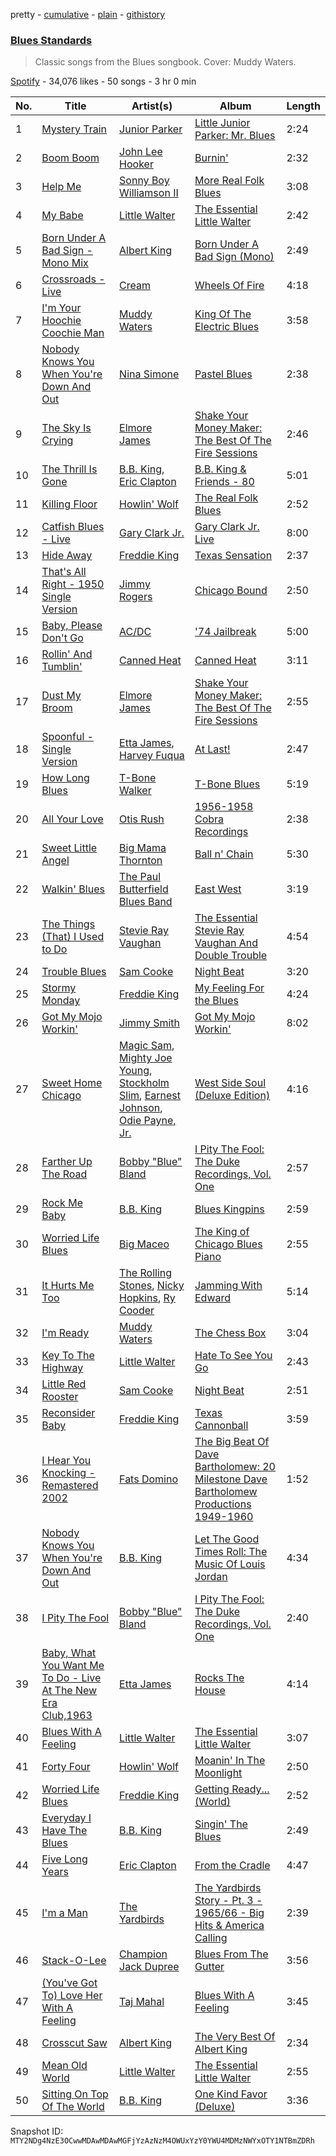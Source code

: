 pretty - [cumulative](/playlists/cumulative/37i9dQZF1DXcu3QLJudo4X.md) - [plain](/playlists/plain/37i9dQZF1DXcu3QLJudo4X) - [githistory](https://github.githistory.xyz/mackorone/spotify-playlist-archive/blob/main/playlists/plain/37i9dQZF1DXcu3QLJudo4X)

### [Blues Standards](https://open.spotify.com/playlist/37i9dQZF1DXcu3QLJudo4X)

> Classic songs from the Blues songbook\. Cover: Muddy Waters.

[Spotify](https://open.spotify.com/user/spotify) - 34,076 likes - 50 songs - 3 hr 0 min

| No. | Title | Artist(s) | Album | Length |
|---|---|---|---|---|
| 1 | [Mystery Train](https://open.spotify.com/track/2ai9vtLxBecBwYcBRGJXwo) | [Junior Parker](https://open.spotify.com/artist/6XYy5PbBFvsABSY2ZS6R8u) | [Little Junior Parker: Mr\. Blues](https://open.spotify.com/album/6dL0V0efzoNS1UtNrwxWaD) | 2:24 |
| 2 | [Boom Boom](https://open.spotify.com/track/2Mr1bGI2E10K7Mt1UJZ6Mw) | [John Lee Hooker](https://open.spotify.com/artist/1yNOfXGQNGjAynk77wv85x) | [Burnin'](https://open.spotify.com/album/3H0HdocoAAEEfiDfcRZauz) | 2:32 |
| 3 | [Help Me](https://open.spotify.com/track/5bC6ONDsL88snGN6QasjZH) | [Sonny Boy Williamson II](https://open.spotify.com/artist/69VgCcXFV59QuQWEXSTxfK) | [More Real Folk Blues](https://open.spotify.com/album/5KTyzShPViB2hPWgzkCunV) | 3:08 |
| 4 | [My Babe](https://open.spotify.com/track/4KMXlzvtC8xjLseDqDjpeU) | [Little Walter](https://open.spotify.com/artist/22JuR9OeENcP54XN5TlNWS) | [The Essential Little Walter](https://open.spotify.com/album/2Y2oBBKe7dnNGJrf6HAGBc) | 2:42 |
| 5 | [Born Under A Bad Sign \- Mono Mix](https://open.spotify.com/track/3ocm1Cf1Dk1ODrdBdybh82) | [Albert King](https://open.spotify.com/artist/5aygfDCEaX5KTZOxSCpT9o) | [Born Under A Bad Sign \(Mono\)](https://open.spotify.com/album/0Ez9S8Dhzr1fa6ZCkcIJiR) | 2:49 |
| 6 | [Crossroads \- Live](https://open.spotify.com/track/6PUabSMXmPnZna361Wwmf7) | [Cream](https://open.spotify.com/artist/74oJ4qxwOZvX6oSsu1DGnw) | [Wheels Of Fire](https://open.spotify.com/album/0zrtTZC7yY2TOEhnbJzSb9) | 4:18 |
| 7 | [I'm Your Hoochie Coochie Man](https://open.spotify.com/track/3KSchPNSklO5McIqRH3qYX) | [Muddy Waters](https://open.spotify.com/artist/4y6J8jwRAwO4dssiSmN91R) | [King Of The Electric Blues](https://open.spotify.com/album/4fOVcN7X7vQ8L41is621uJ) | 3:58 |
| 8 | [Nobody Knows You When You're Down And Out](https://open.spotify.com/track/5yMRZqh2HCo5NFbLNt6sD1) | [Nina Simone](https://open.spotify.com/artist/7G1GBhoKtEPnP86X2PvEYO) | [Pastel Blues](https://open.spotify.com/album/31pd81sWDaK2pP3ok5892z) | 2:38 |
| 9 | [The Sky Is Crying](https://open.spotify.com/track/1cRTAPP2FG9h2WiYMOIVIK) | [Elmore James](https://open.spotify.com/artist/0q9kpdDkEA3H17gcRMjgVS) | [Shake Your Money Maker: The Best Of The Fire Sessions](https://open.spotify.com/album/5f4i4c03PdC3yHI63Ccauu) | 2:46 |
| 10 | [The Thrill Is Gone](https://open.spotify.com/track/4kyKnNbxFe86MMeV4xpDL8) | [B.B\. King](https://open.spotify.com/artist/5xLSa7l4IV1gsQfhAMvl0U), [Eric Clapton](https://open.spotify.com/artist/6PAt558ZEZl0DmdXlnjMgD) | [B.B\. King & Friends \- 80](https://open.spotify.com/album/5xQz73Q2PPi3xeoLrg1uce) | 5:01 |
| 11 | [Killing Floor](https://open.spotify.com/track/1a8vVeidOsauNu6rQmHBRS) | [Howlin' Wolf](https://open.spotify.com/artist/0Wxy5Qka8BN9crcFkiAxSR) | [The Real Folk Blues](https://open.spotify.com/album/02H7GlBPL5ur7WBXHna8W0) | 2:52 |
| 12 | [Catfish Blues \- Live](https://open.spotify.com/track/2CU9pGd7lq4fSHiFwjs842) | [Gary Clark Jr.](https://open.spotify.com/artist/01aC2ikO4Xgb2LUpf9JfKp) | [Gary Clark Jr\. Live](https://open.spotify.com/album/4jLUg6wWnd0vB4CcPSPS6Q) | 8:00 |
| 13 | [Hide Away](https://open.spotify.com/track/2bV2rAslNR4CjjG8CuEQhZ) | [Freddie King](https://open.spotify.com/artist/5dCuFngSPyOOnTAvrC7v2s) | [Texas Sensation](https://open.spotify.com/album/4umKoGiZh0ddpdQZHqTPVA) | 2:37 |
| 14 | [That's All Right \- 1950 Single Version](https://open.spotify.com/track/5Mpt8MfB3OUJIERUnjOGum) | [Jimmy Rogers](https://open.spotify.com/artist/20k4RFKXyboeDSz9bjumx0) | [Chicago Bound](https://open.spotify.com/album/2FDltONvqb5rhPjNSWMupo) | 2:50 |
| 15 | [Baby, Please Don't Go](https://open.spotify.com/track/1jyznfH2Lp3TrIHx5cFQwv) | [AC/DC](https://open.spotify.com/artist/711MCceyCBcFnzjGY4Q7Un) | ['74 Jailbreak](https://open.spotify.com/album/7kkopGL8qBX9KNQu88tH2y) | 5:00 |
| 16 | [Rollin' And Tumblin'](https://open.spotify.com/track/2Ihc193y6t3DNixXjQWTZD) | [Canned Heat](https://open.spotify.com/artist/27a0GiCba9K9lnkKidroFU) | [Canned Heat](https://open.spotify.com/album/1IW70uqFMjoCwHjHQLcid8) | 3:11 |
| 17 | [Dust My Broom](https://open.spotify.com/track/0fM0mFxHP1R4KPX1PB8tWU) | [Elmore James](https://open.spotify.com/artist/0q9kpdDkEA3H17gcRMjgVS) | [Shake Your Money Maker: The Best Of The Fire Sessions](https://open.spotify.com/album/5f4i4c03PdC3yHI63Ccauu) | 2:55 |
| 18 | [Spoonful \- Single Version](https://open.spotify.com/track/1swNbKiUEwgTM6jnkx5rkm) | [Etta James](https://open.spotify.com/artist/0iOVhN3tnSvgDbcg25JoJb), [Harvey Fuqua](https://open.spotify.com/artist/0F577kU2Hk9gr4mAzK60tZ) | [At Last!](https://open.spotify.com/album/7rd4PorIOPjPTy7qdUeeCt) | 2:47 |
| 19 | [How Long Blues](https://open.spotify.com/track/1qHFxjvmKpmwZUcXckLkYc) | [T\-Bone Walker](https://open.spotify.com/artist/6nPKmEbQmR8jGZEm7ArOFX) | [T\-Bone Blues](https://open.spotify.com/album/1YPBXkcPa4KYio6Ziyp7d3) | 5:19 |
| 20 | [All Your Love](https://open.spotify.com/track/3dTKNQxas5m4cuunpHiVpi) | [Otis Rush](https://open.spotify.com/artist/1h0hOL3bVcYlg4xcSjU7fP) | [1956\-1958 Cobra Recordings](https://open.spotify.com/album/2qmdzBnhgSKueas63F83g7) | 2:38 |
| 21 | [Sweet Little Angel](https://open.spotify.com/track/0pgpmYkOwFnNLsyyIETixm) | [Big Mama Thornton](https://open.spotify.com/artist/6bR0cgMtkCVpm0I5yrDNzO) | [Ball n' Chain](https://open.spotify.com/album/6U60FpmscwzTJjc9gmZcKl) | 5:30 |
| 22 | [Walkin' Blues](https://open.spotify.com/track/0aBF6Zob3o2GthzPTuVplz) | [The Paul Butterfield Blues Band](https://open.spotify.com/artist/6kz7WuPaUa4QVreP27I33i) | [East West](https://open.spotify.com/album/7dhvHytrXT38CEy21dNam3) | 3:19 |
| 23 | [The Things \(That\) I Used to Do](https://open.spotify.com/track/4YAtqSH9gdzlNhVMUVmZMy) | [Stevie Ray Vaughan](https://open.spotify.com/artist/5fsDcuclIe8ZiBD5P787K1) | [The Essential Stevie Ray Vaughan And Double Trouble](https://open.spotify.com/album/4dShhtGUjPunYS95jHOm3r) | 4:54 |
| 24 | [Trouble Blues](https://open.spotify.com/track/7a6dNBkRHict66PWnCqbqT) | [Sam Cooke](https://open.spotify.com/artist/6hnWRPzGGKiapVX1UCdEAC) | [Night Beat](https://open.spotify.com/album/4FsWNGbkeZtMD1BWXhIvRk) | 3:20 |
| 25 | [Stormy Monday](https://open.spotify.com/track/1lK8K3i4ooFEcCoCNHAmvl) | [Freddie King](https://open.spotify.com/artist/5dCuFngSPyOOnTAvrC7v2s) | [My Feeling For the Blues](https://open.spotify.com/album/1Usun6ssY8Yq6GqRKWsSFz) | 4:24 |
| 26 | [Got My Mojo Workin'](https://open.spotify.com/track/7i8YfqTfMuGrADrOQTigrb) | [Jimmy Smith](https://open.spotify.com/artist/5GXruybcLmXPjR9rKKFyS6) | [Got My Mojo Workin'](https://open.spotify.com/album/7M0FL4rB8lWBzMQXzyhuiO) | 8:02 |
| 27 | [Sweet Home Chicago](https://open.spotify.com/track/31NrEjRvAP4ot9Mj3DWIqa) | [Magic Sam](https://open.spotify.com/artist/0XErJwG6aCEj7NpKsEZrrO), [Mighty Joe Young](https://open.spotify.com/artist/3s5c2rjSE7v4KbMsGb5qaL), [Stockholm Slim](https://open.spotify.com/artist/0WKpnBdTIx21ZsPd8zuynC), [Earnest Johnson](https://open.spotify.com/artist/1zkJyhY4Yx9tiouTnGrs2I), [Odie Payne, Jr.](https://open.spotify.com/artist/1A9aTffrO3x44CEX13JGIc) | [West Side Soul \(Deluxe Edition\)](https://open.spotify.com/album/2bonSc9cW7a0YcFBiH9naX) | 4:16 |
| 28 | [Farther Up The Road](https://open.spotify.com/track/2hPyG7NMpHAmOrmlSziAx2) | [Bobby "Blue" Bland](https://open.spotify.com/artist/48nwxUvPJZkm8uPa7xMzmj) | [I Pity The Fool: The Duke Recordings, Vol\. One](https://open.spotify.com/album/58DNpB9P4aUKPtaTiZmjK6) | 2:57 |
| 29 | [Rock Me Baby](https://open.spotify.com/track/3xY7sD1mmOiCAeDfVZ4Qv5) | [B.B\. King](https://open.spotify.com/artist/5xLSa7l4IV1gsQfhAMvl0U) | [Blues Kingpins](https://open.spotify.com/album/7Lxd3Sj8L3Wwx4Hctxjx3p) | 2:59 |
| 30 | [Worried Life Blues](https://open.spotify.com/track/77j9SlhRd4MBGU998c7dnw) | [Big Maceo](https://open.spotify.com/artist/6MaCG0Ef8DahWf6Mn0Ikve) | [The King of Chicago Blues Piano](https://open.spotify.com/album/7B0UpbAjvyWdS6ira2Ns5Z) | 2:55 |
| 31 | [It Hurts Me Too](https://open.spotify.com/track/5lgfWxatYUKXvQEE1oTGDE) | [The Rolling Stones](https://open.spotify.com/artist/22bE4uQ6baNwSHPVcDxLCe), [Nicky Hopkins](https://open.spotify.com/artist/4oFSDUi4VgAWAn7t5RNaan), [Ry Cooder](https://open.spotify.com/artist/1CPwHx5lgVxv0rfcp7UXLx) | [Jamming With Edward](https://open.spotify.com/album/4flw1L8widdDehQ4BYHQvO) | 5:14 |
| 32 | [I'm Ready](https://open.spotify.com/track/6MK4Omudz4gPzLCgvTXOXs) | [Muddy Waters](https://open.spotify.com/artist/4y6J8jwRAwO4dssiSmN91R) | [The Chess Box](https://open.spotify.com/album/182PeD4zms8Cup3oZcACOB) | 3:04 |
| 33 | [Key To The Highway](https://open.spotify.com/track/4E3Q2DOynwgP3VwBFf59kL) | [Little Walter](https://open.spotify.com/artist/22JuR9OeENcP54XN5TlNWS) | [Hate To See You Go](https://open.spotify.com/album/7KZt4TYZm8A4tN1hqQpLRI) | 2:43 |
| 34 | [Little Red Rooster](https://open.spotify.com/track/1msykqPE0qoZig4nb9khI0) | [Sam Cooke](https://open.spotify.com/artist/6hnWRPzGGKiapVX1UCdEAC) | [Night Beat](https://open.spotify.com/album/4FsWNGbkeZtMD1BWXhIvRk) | 2:51 |
| 35 | [Reconsider Baby](https://open.spotify.com/track/1sdXpmB13AyaHaiSlgeITt) | [Freddie King](https://open.spotify.com/artist/5dCuFngSPyOOnTAvrC7v2s) | [Texas Cannonball](https://open.spotify.com/album/59wGnewkXsHCgDahKUPBqu) | 3:59 |
| 36 | [I Hear You Knocking \- Remastered 2002](https://open.spotify.com/track/2k4k2Qytu2ZnYoqDOagNBV) | [Fats Domino](https://open.spotify.com/artist/09C0xjtosNAIXP36wTnWxd) | [The Big Beat Of Dave Bartholomew: 20 Milestone Dave Bartholomew Productions 1949\-1960](https://open.spotify.com/album/4G6NddtuU6vDjErHhtiMuj) | 1:52 |
| 37 | [Nobody Knows You When You're Down And Out](https://open.spotify.com/track/2eUyfVpeq45J3kQmAI78YZ) | [B.B\. King](https://open.spotify.com/artist/5xLSa7l4IV1gsQfhAMvl0U) | [Let The Good Times Roll: The Music Of Louis Jordan](https://open.spotify.com/album/4ikYbM2TWojqVQzmBeQ31u) | 4:34 |
| 38 | [I Pity The Fool](https://open.spotify.com/track/5sNhJi3tY90NDSXvnRyElL) | [Bobby "Blue" Bland](https://open.spotify.com/artist/48nwxUvPJZkm8uPa7xMzmj) | [I Pity The Fool: The Duke Recordings, Vol\. One](https://open.spotify.com/album/58DNpB9P4aUKPtaTiZmjK6) | 2:40 |
| 39 | [Baby, What You Want Me To Do \- Live At The New Era Club,1963](https://open.spotify.com/track/6SoZkdugPfXghVpEEqSHCn) | [Etta James](https://open.spotify.com/artist/0iOVhN3tnSvgDbcg25JoJb) | [Rocks The House](https://open.spotify.com/album/4XmKdBEndE6UnnbrSUN5Dk) | 4:14 |
| 40 | [Blues With A Feeling](https://open.spotify.com/track/0jonK6wMWVKsG1UutRmfpX) | [Little Walter](https://open.spotify.com/artist/22JuR9OeENcP54XN5TlNWS) | [The Essential Little Walter](https://open.spotify.com/album/2Y2oBBKe7dnNGJrf6HAGBc) | 3:07 |
| 41 | [Forty Four](https://open.spotify.com/track/02Ub2Xv4Vs3UEthDciGPvq) | [Howlin' Wolf](https://open.spotify.com/artist/0Wxy5Qka8BN9crcFkiAxSR) | [Moanin' In The Moonlight](https://open.spotify.com/album/76MT4lqzC1oSvSYnHHjMam) | 2:50 |
| 42 | [Worried Life Blues](https://open.spotify.com/track/7HIBn41u0vLwDlJKjp8Nmk) | [Freddie King](https://open.spotify.com/artist/5dCuFngSPyOOnTAvrC7v2s) | [Getting Ready..\. \(World\)](https://open.spotify.com/album/2bNjljctm6ynfp9Xzdy7RI) | 2:52 |
| 43 | [Everyday I Have The Blues](https://open.spotify.com/track/6MrLjEmXy9IAPAX1mAKySE) | [B.B\. King](https://open.spotify.com/artist/5xLSa7l4IV1gsQfhAMvl0U) | [Singin' The Blues](https://open.spotify.com/album/0w6Gt4SUI5AduJvcXetxun) | 2:49 |
| 44 | [Five Long Years](https://open.spotify.com/track/7mdznHVGqPbcviLMxTJwti) | [Eric Clapton](https://open.spotify.com/artist/6PAt558ZEZl0DmdXlnjMgD) | [From the Cradle](https://open.spotify.com/album/5P2ZoNb6NJL7P5VexrQOeg) | 4:47 |
| 45 | [I'm a Man](https://open.spotify.com/track/2Bi0JWdxDMaKPanNofJSdL) | [The Yardbirds](https://open.spotify.com/artist/2lxX1ivRYp26soIavdG9bX) | [The Yardbirds Story \- Pt\. 3 \- 1965/66 \- Big Hits & America Calling](https://open.spotify.com/album/0lYmtEuL0fLXPP4XKr5O8K) | 2:39 |
| 46 | [Stack\-O\-Lee](https://open.spotify.com/track/5gpPPzQg5HirXumU4KnjzD) | [Champion Jack Dupree](https://open.spotify.com/artist/1NnRjWELSLqFONDhwc8VU7) | [Blues From The Gutter](https://open.spotify.com/album/6tBbwtL1simKd3VF6jE5dL) | 3:56 |
| 47 | [\(You've Got To\) Love Her With A Feeling](https://open.spotify.com/track/1lEbKg3mNA97wDSAXj2xsY) | [Taj Mahal](https://open.spotify.com/artist/1aTDTChWWyiJH3SEnYrdVp) | [Blues With A Feeling](https://open.spotify.com/album/7l6XVI97Qxjt0KPJEiYFjB) | 3:45 |
| 48 | [Crosscut Saw](https://open.spotify.com/track/1uu03dv8HEchMBXcR08uke) | [Albert King](https://open.spotify.com/artist/5aygfDCEaX5KTZOxSCpT9o) | [The Very Best Of Albert King](https://open.spotify.com/album/4OlzrLmYCCqAXdEGS2UkJx) | 2:34 |
| 49 | [Mean Old World](https://open.spotify.com/track/4Eqa2PFcVgCWjBlj2Xw8wN) | [Little Walter](https://open.spotify.com/artist/22JuR9OeENcP54XN5TlNWS) | [The Essential Little Walter](https://open.spotify.com/album/2Y2oBBKe7dnNGJrf6HAGBc) | 2:55 |
| 50 | [Sitting On Top Of The World](https://open.spotify.com/track/2YOgkdUHyhEFeYObo3pYHx) | [B.B\. King](https://open.spotify.com/artist/5xLSa7l4IV1gsQfhAMvl0U) | [One Kind Favor \(Deluxe\)](https://open.spotify.com/album/1w11S8oiPNJk06p6TgFVNV) | 3:36 |

Snapshot ID: `MTY2NDg4NzE3OCwwMDAwMDAwMGFjYzAzNzM4OWUxYzY0YWU4MDMzNWYxOTY1NTBmZDRh`

